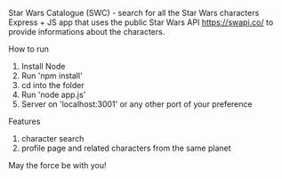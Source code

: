 Star Wars Catalogue (SWC) - search for all the Star Wars characters
Express + JS app that uses the public Star Wars API https://swapi.co/ to provide informations about the characters.

How to run
1. Install Node
2. Run 'npm install'
3. cd into the folder
4. Run 'node app.js'
5. Server on 'localhost:3001' or any other port of your preference

Features
1. character search
2. profile page and related characters from the same planet

May the force be with you!
